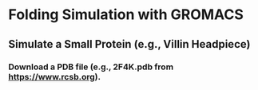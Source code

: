 # Folding Simulation with GROMACS

## Simulate a Small Protein (e.g., Villin Headpiece)


### Download a PDB file (e.g., 2F4K.pdb from <a href="https://www.rcsb.org">https://www.rcsb.org</a>).

